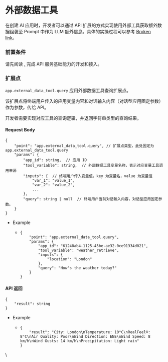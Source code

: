 # 外部数据工具

在创建 AI 应用时，开发者可以通过 API 扩展的方式实现使用外部工具获取额外数据组装至 Prompt 中作为 LLM 额外信息。具体的实操过程可以参考 [Broken link](broken-reference "mention")。

### 前置条件

请先阅读 [.](./ "mention") 完成 API 服务基础能力的开发和接入。

### 扩展点

`app.external_data_tool.query` 应用外部数据工具查询扩展点。

该扩展点将终端用户传入的应用变量内容和对话输入内容（对话型应用固定参数）作为参数，传给 API。

开发者需要实现对应工具的查询逻辑，并返回字符串类型的查询结果。

#### Request Body <a href="#user-content-request-body" id="user-content-request-body"></a>

```
{
    "point": "app.external_data_tool.query", // 扩展点类型，此处固定为 app.external_data_tool.query
    "params": {
        "app_id": string,  // 应用 ID
        "tool_variable": string,  // 外部数据工具变量名称，表示对应变量工具调用来源
        "inputs": {  // 终端用户传入变量值，key 为变量名，value 为变量值
            "var_1": "value_1",
            "var_2": "value_2",
            ...
        },
        "query": string | null  // 终端用户当前对话输入内容，对话型应用固定参数。
    }
}
```

* Example
  * ```
    {
        "point": "app.external_data_tool.query",
        "params": {
            "app_id": "61248ab4-1125-45be-ae32-0ce91334d021",
            "tool_variable": "weather_retrieve",
            "inputs": {
                "location": "London"
            },
            "query": "How's the weather today?"
        }
    }
    ```

#### API 返回 <a href="#usercontentapi-fan-hui" id="usercontentapi-fan-hui"></a>

```
{
    "result": string
}
```

* Example
  * ```
    {
        "result": "City: London\nTemperature: 10°C\nRealFeel®: 8°C\nAir Quality: Poor\nWind Direction: ENE\nWind Speed: 8 km/h\nWind Gusts: 14 km/h\nPrecipitation: Light rain"
    }
    ```

\\
